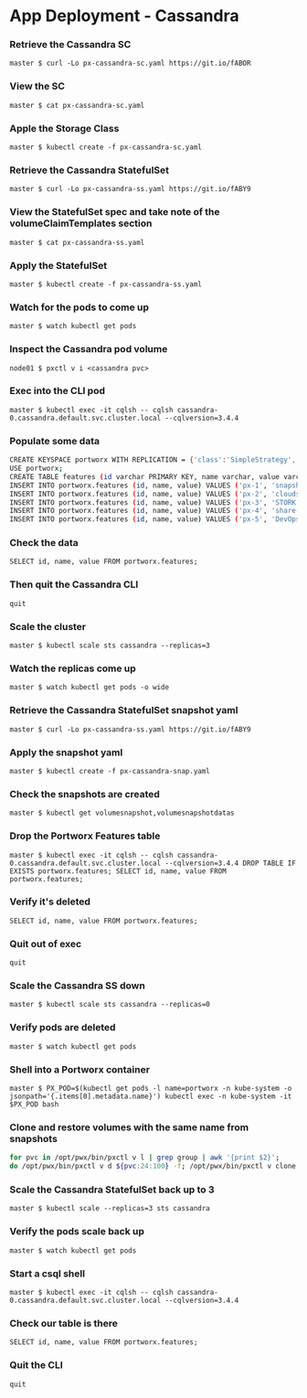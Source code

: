 # App Deployment - Cassandra

### Retrieve the Cassandra SC
`master $ curl -Lo px-cassandra-sc.yaml https://git.io/fABOR`

### View the SC
`master $ cat px-cassandra-sc.yaml`

### Apple the Storage Class
`master $ kubectl create -f px-cassandra-sc.yaml`

### Retrieve the Cassandra StatefulSet
`master $ curl -Lo px-cassandra-ss.yaml https://git.io/fABY9`

### View the StatefulSet spec and take note of the volumeClaimTemplates section
`master $ cat px-cassandra-ss.yaml`

### Apply the StatefulSet
`master $ kubectl create -f px-cassandra-ss.yaml`

### Watch for the pods to come up
`master $ watch kubectl get pods`

### Inspect the Cassandra pod volume
`node01 $ pxctl v i <cassandra pvc>`

### Exec into the CLI pod
`master $ kubectl exec -it cqlsh -- cqlsh cassandra-0.cassandra.default.svc.cluster.local --cqlversion=3.4.4`

### Populate some data
```bash
CREATE KEYSPACE portworx WITH REPLICATION = {'class':'SimpleStrategy','replication_factor':3};
USE portworx;
CREATE TABLE features (id varchar PRIMARY KEY, name varchar, value varchar);
INSERT INTO portworx.features (id, name, value) VALUES ('px-1', 'snapshots', 'point in time recovery!');
INSERT INTO portworx.features (id, name, value) VALUES ('px-2', 'cloudsnaps', 'backup/restore to/from any cloud!');
INSERT INTO portworx.features (id, name, value) VALUES ('px-3', 'STORK', 'convergence, scale, and high availability!');
INSERT INTO portworx.features (id, name, value) VALUES ('px-4', 'share-volumes', 'better than NFS, run wordpress on k8s!');
INSERT INTO portworx.features (id, name, value) VALUES ('px-5', 'DevOps', 'your data needs to be automated too!');
```

### Check the data
`SELECT id, name, value FROM portworx.features;`

### Then quit the Cassandra CLI
`quit`

### Scale the cluster
`master $ kubectl scale sts cassandra --replicas=3`

### Watch the replicas come up
`master $ watch kubectl get pods -o wide`

### Retrieve the Cassandra StatefulSet snapshot yaml
`master $ curl -Lo px-cassandra-ss.yaml https://git.io/fABY9`

### Apply the snapshot yaml
`master $ kubectl create -f px-cassandra-snap.yaml`

### Check the snapshots are created
`master $ kubectl get volumesnapshot,volumesnapshotdatas`

### Drop the Portworx Features table
`master $ kubectl exec -it cqlsh -- cqlsh cassandra-0.cassandra.default.svc.cluster.local --cqlversion=3.4.4 DROP TABLE IF EXISTS portworx.features; SELECT id, name, value FROM portworx.features;`

### Verify it's deleted
`SELECT id, name, value FROM portworx.features;`

### Quit out of exec
`quit`

### Scale the Cassandra SS down
`master $ kubectl scale sts cassandra --replicas=0`

### Verify pods are deleted
`master $ watch kubectl get pods`

### Shell into a Portworx container
`master $ PX_POD=$(kubectl get pods -l name=portworx -n kube-system -o jsonpath='{.items[0].metadata.name}') kubectl exec -n kube-system -it $PX_POD bash`

### Clone and restore volumes with the same name from snapshots
```bash
for pvc in /opt/pwx/bin/pxctl v l | grep group | awk '{print $2}'; 
do /opt/pwx/bin/pxctl v d ${pvc:24:100} -f; /opt/pwx/bin/pxctl v clone --name ${pvc:24:100} $pvc; done exit
```

### Scale the Cassandra StatefulSet back up to 3
`master $ kubectl scale --replicas=3 sts cassandra`

### Verify the pods scale back up
`master $ watch kubectl get pods`

### Start a csql shell
`master $ kubectl exec -it cqlsh -- cqlsh cassandra-0.cassandra.default.svc.cluster.local --cqlversion=3.4.4`

### Check our table is there
`SELECT id, name, value FROM portworx.features;`

### Quit the CLI
`quit`

